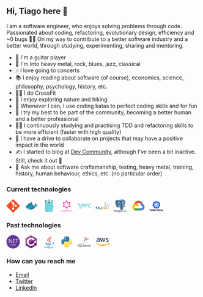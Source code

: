 ## Hi, Tiago here 👋

I am a software engineer, who enjoys solving problems through code. Passionated about coding, refactoring, evolutionary design, efficiency and ~0 bugs 🐱‍💻 On my way to contribute to a better software industry and a better world, through studying, experimenting, sharing and mentoring.

- 🎸 I'm a guitar player
- 🎼 I'm Into heavy metal, rock, blues, jazz, classical
- 🎶 I love going to concerts
- 📚 I enjoy reading about software (of course), economics, science, philosophy, psychology, history, etc.
- 🏋️‍♂️ I do CrossFit
- 🌄 I enjoy exploring nature and hiking
- 🔭 Whenever I can, I use coding katas to perfect coding skills and for fun
- 🌱 I try my best to be part of the community, becoming a better human and a better professional
- 👨‍💻 I continuously studying and practising TDD and refactoring skills to be more efficient (faster with high quality)
- 🚀 I have a drive to collaborate on projects that may have a positive impact in the world
- ✍ I started to blog at [Dev Community](https://dev.to/tgsilva0k), although I've been a bit inactive. Still, check it out 👀
- 💬 Ask me about software craftsmanship, testing, heavy metal, training, history, human behaviour, ethics, etc. (no particular order)

### Current technologies

<div style="display: inline_block">
  <img align="center" alt="git" height="35" width="35" src="https://raw.githubusercontent.com/devicons/devicon/master/icons/git/git-original.svg">&nbsp;&nbsp;
  <img align="center" alt="docker" height="35" width="35" src="https://raw.githubusercontent.com/devicons/devicon/master/icons/docker/docker-original.svg">&nbsp;&nbsp;
  <img align="center" alt="go" height="35" width="35" src="https://raw.githubusercontent.com/devicons/devicon/master/icons/go/go-original.svg">&nbsp;&nbsp;
  <img align="center" alt="gql" height="35" width="35" src="https://raw.githubusercontent.com/devicons/devicon/master/icons/graphql/graphql-plain-wordmark.svg">&nbsp;&nbsp;
  <img align="center" alt="grpc" height="35" width="35" src="https://raw.githubusercontent.com/devicons/devicon/master/icons/grpc/grpc-plain.svg">&nbsp;&nbsp;
  <img align="center" alt="mysql" height="35" width="35" src="https://raw.githubusercontent.com/devicons/devicon/master/icons/mysql/mysql-original-wordmark.svg">&nbsp;&nbsp;
  <img align="center" alt="psql" height="35" width="35" src="https://raw.githubusercontent.com/devicons/devicon/master/icons/postgresql/postgresql-original-wordmark.svg">&nbsp;&nbsp;
  <img align="center" alt="gcp" height="35" width="35" src="https://raw.githubusercontent.com/devicons/devicon/master/icons/googlecloud/googlecloud-original.svg">&nbsp;&nbsp;
  <img align="center" alt="k8s" height="35" width="35" src="https://raw.githubusercontent.com/devicons/devicon/master/icons/kubernetes/kubernetes-original-wordmark.svg">
</div>

### Past technologies

<div style="display: inline_block">
  <img align="center" alt="dotnetcore" height="35" width="35" src="https://raw.githubusercontent.com/devicons/devicon/master/icons/dotnetcore/dotnetcore-original.svg">&nbsp;&nbsp;
  <img align="center" alt="csharp" height="35" width="35" src="https://raw.githubusercontent.com/devicons/devicon/master/icons/csharp/csharp-original.svg">&nbsp;&nbsp;
  <img align="center" alt="java" height="35" width="35" src="https://raw.githubusercontent.com/devicons/devicon/master/icons/java/java-original.svg">&nbsp;&nbsp;
  <img align="center" alt="python" height="35" width="35" src="https://raw.githubusercontent.com/devicons/devicon/master/icons/python/python-original.svg">&nbsp;&nbsp;
  <img align="center" alt="mssql" height="35" width="35" src="https://raw.githubusercontent.com/devicons/devicon/master/icons/microsoftsqlserver/microsoftsqlserver-original-wordmark.svg">&nbsp;&nbsp;
  <img align="center" alt="aws" height="35" width="35" src="https://raw.githubusercontent.com/devicons/devicon/master/icons/amazonwebservices/amazonwebservices-original-wordmark.svg">
</div>

### How can you reach me

- [Email](mailto:tiagogabrielsilva0+dev@gmail.com)
- [Twitter](https://twitter.com/tgsilva0k)
- [LinkedIn](https://www.linkedin.com/in/tgsilva0k/)
